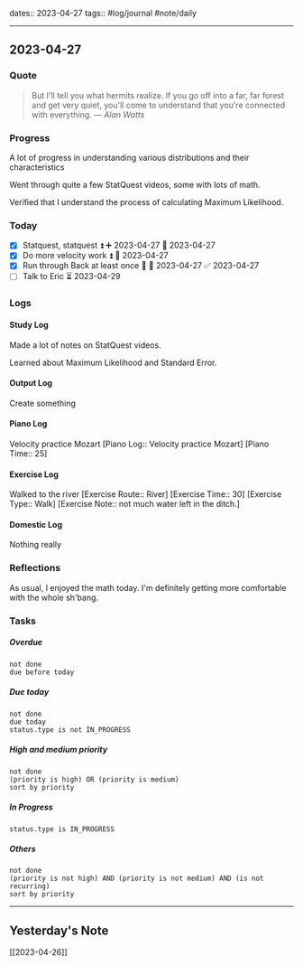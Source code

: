 dates:: 2023-04-27
tags:: #log/journal #note/daily 

---
## 2023-04-27

### Quote

> But I'll tell you what hermits realize. If you go off into a far, far forest and get very quiet, you'll come to understand that you're connected with everything.
> — <cite>Alan Watts</cite>


### Progress

A lot of progress in understanding various distributions and their characteristics

Went through quite a few StatQuest videos, some with lots of math.

Verified that I understand the process of calculating Maximum Likelihood.

### Today

- [x] Statquest, statquest ⏫ ➕ 2023-04-27 🛫 2023-04-27
- [x] Do more velocity work ⏫ 🛫 2023-04-27
- [x] Run through Back at least once 🔼 🛫 2023-04-27 ✅ 2023-04-27
- [ ] Talk to Eric ⏳ 2023-04-29 

### Logs

#### Study Log

Made a lot of notes on StatQuest videos.

Learned about Maximum Likelihood and Standard Error.

#### Output Log

Create something

#### Piano Log

Velocity practice Mozart [Piano Log:: Velocity practice Mozart]  [Piano Time:: 25]

#### Exercise Log

Walked to the river [Exercise Route:: River]  [Exercise Time:: 30]  [Exercise Type:: Walk] [Exercise Note:: not much water left in the ditch.]

#### Domestic Log

Nothing really


### Reflections

As usual, I enjoyed the math today. I'm definitely getting more comfortable with the whole sh'bang.

### Tasks

##### Overdue

```tasks
not done
due before today
```


##### Due today

```tasks
not done
due today
status.type is not IN_PROGRESS
```

##### High and medium priority

```tasks
not done
(priority is high) OR (priority is medium)
sort by priority
```

##### In Progress

```tasks
status.type is IN_PROGRESS
```

##### Others


```tasks
not done
(priority is not high) AND (priority is not medium) AND (is not recurring)
sort by priority
```


---
## Yesterday's Note

[[2023-04-26]]


